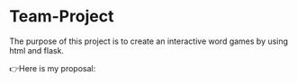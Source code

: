 # Team-Project

The purpose of this project is to create an interactive word games by using html and flask.

👉Here is my proposal: 

